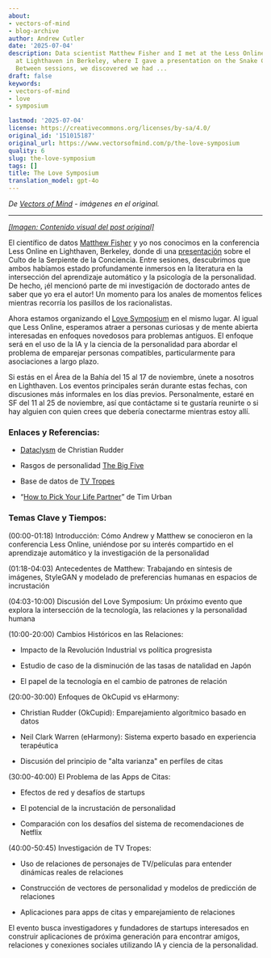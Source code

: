 ```yaml
---
about:
- vectors-of-mind
- blog-archive
author: Andrew Cutler
date: '2025-07-04'
description: Data scientist Matthew Fisher and I met at the Less Online conference
  at Lighthaven in Berkeley, where I gave a presentation on the Snake Cult of Consciousness.
  Between sessions, we discovered we had ...
draft: false
keywords:
- vectors-of-mind
- love
- symposium

lastmod: '2025-07-04'
license: https://creativecommons.org/licenses/by-sa/4.0/
original_id: '151015187'
original_url: https://www.vectorsofmind.com/p/the-love-symposium
quality: 6
slug: the-love-symposium
tags: []
title: The Love Symposium
translation_model: gpt-4o
---
```


*De [Vectors of Mind](https://www.vectorsofmind.com/p/the-love-symposium) - imágenes en el original.*

---

[*[Imagen: Contenido visual del post original]*](https://substackcdn.com/image/fetch/$s_!0R5N!,f_auto,q_auto:good,fl_progressive:steep/https%3A%2F%2Fsubstack-post-media.s3.amazonaws.com%2Fpublic%2Fimages%2F5abde362-e84c-40e4-aa69-32f03fd4ed60_926x679.jpeg)

El científico de datos [Matthew Fisher](https://twitter.com/MathYouF) y yo nos conocimos en la conferencia Less Online en Lighthaven, Berkeley, donde di una [presentación](https://www.vectorsofmind.com/p/snake-cult-lessonline-presentation) sobre el Culto de la Serpiente de la Conciencia. Entre sesiones, descubrimos que ambos habíamos estado profundamente inmersos en la literatura en la intersección del aprendizaje automático y la psicología de la personalidad. De hecho, ¡él mencionó parte de mi investigación de doctorado antes de saber que yo era el autor! Un momento para los anales de momentos felices mientras recorría los pasillos de los racionalistas.

Ahora estamos organizando el [Love Symposium](https://symposium.love) en el mismo lugar. Al igual que Less Online, esperamos atraer a personas curiosas y de mente abierta interesadas en enfoques novedosos para problemas antiguos. El enfoque será en el uso de la IA y la ciencia de la personalidad para abordar el problema de emparejar personas compatibles, particularmente para asociaciones a largo plazo.

Si estás en el Área de la Bahía del 15 al 17 de noviembre, únete a nosotros en Lighthaven. Los eventos principales serán durante estas fechas, con discusiones más informales en los días previos. Personalmente, estaré en SF del 11 al 25 de noviembre, así que contáctame si te gustaría reunirte o si hay alguien con quien crees que debería conectarme mientras estoy allí.

### Enlaces y Referencias:

  * [Dataclysm](https://en.wikipedia.org/wiki/Dataclysm) de Christian Rudder

  * Rasgos de personalidad [The Big Five](https://en.wikipedia.org/wiki/Big_Five_personality_traits)

  * Base de datos de [TV Tropes](https://tvtropes.org)

  * “[How to Pick Your Life Partner](https://waitbutwhy.com/2014/02/pick-life-partner.html)” de Tim Urban

### Temas Clave y Tiempos: 

(00:00-01:18) Introducción: Cómo Andrew y Matthew se conocieron en la conferencia Less Online, uniéndose por su interés compartido en el aprendizaje automático y la investigación de la personalidad

(01:18-04:03) Antecedentes de Matthew: Trabajando en síntesis de imágenes, StyleGAN y modelado de preferencias humanas en espacios de incrustación

(04:03-10:00) Discusión del Love Symposium: Un próximo evento que explora la intersección de la tecnología, las relaciones y la personalidad humana

(10:00-20:00) Cambios Históricos en las Relaciones:

  * Impacto de la Revolución Industrial vs política progresista

  * Estudio de caso de la disminución de las tasas de natalidad en Japón

  * El papel de la tecnología en el cambio de patrones de relación

(20:00-30:00) Enfoques de OkCupid vs eHarmony:

  * Christian Rudder (OkCupid): Emparejamiento algorítmico basado en datos

  * Neil Clark Warren (eHarmony): Sistema experto basado en experiencia terapéutica

  * Discusión del principio de "alta varianza" en perfiles de citas

(30:00-40:00) El Problema de las Apps de Citas:

  * Efectos de red y desafíos de startups

  * El potencial de la incrustación de personalidad

  * Comparación con los desafíos del sistema de recomendaciones de Netflix

(40:00-50:45) Investigación de TV Tropes:

  * Uso de relaciones de personajes de TV/películas para entender dinámicas reales de relaciones

  * Construcción de vectores de personalidad y modelos de predicción de relaciones

  * Aplicaciones para apps de citas y emparejamiento de relaciones

El evento busca investigadores y fundadores de startups interesados en construir aplicaciones de próxima generación para encontrar amigos, relaciones y conexiones sociales utilizando IA y ciencia de la personalidad.
